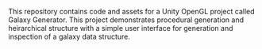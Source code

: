 This repository contains code and assets for a Unity OpenGL project called Galaxy Generator. This project demonstrates procedural generation and heirarchical structure with a simple user interface for generation and inspection of a galaxy data structure.
